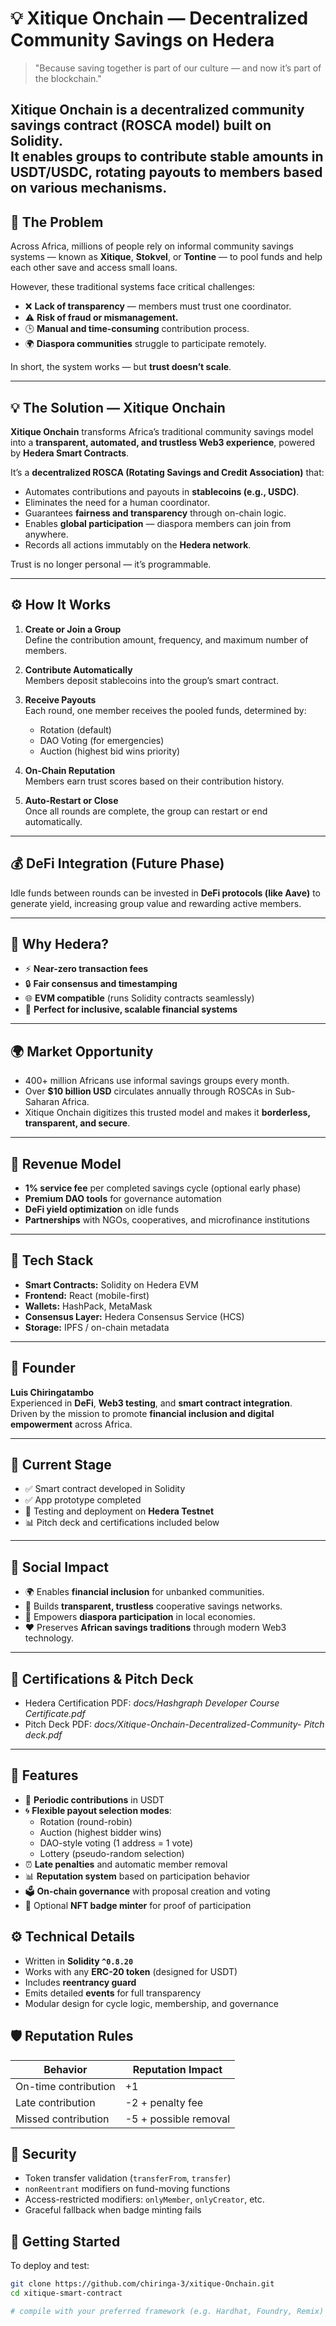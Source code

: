 # 💡 Xitique Onchain — Decentralized Community Savings on Hedera

> "Because saving together is part of our culture — and now it’s part of the blockchain."

Xitique Onchain is a decentralized community savings contract (ROSCA model) built on Solidity.  
It enables groups to contribute stable amounts in **USDT/USDC**, rotating payouts to members based on various mechanisms.
---

## 🎯 The Problem
Across Africa, millions of people rely on informal community savings systems — known as **Xitique**, **Stokvel**, or **Tontine** — to pool funds and help each other save and access small loans.  

However, these traditional systems face critical challenges:
- ❌ **Lack of transparency** — members must trust one coordinator.  
- ⚠️ **Risk of fraud or mismanagement.**  
- 🕒 **Manual and time-consuming** contribution process.  
- 🌍 **Diaspora communities** struggle to participate remotely.  

In short, the system works — but **trust doesn’t scale**.

---

## 💡 The Solution — Xitique Onchain
**Xitique Onchain** transforms Africa’s traditional community savings model into a **transparent, automated, and trustless Web3 experience**, powered by **Hedera Smart Contracts**.

It’s a **decentralized ROSCA (Rotating Savings and Credit Association)** that:
- Automates contributions and payouts in **stablecoins (e.g., USDC)**.  
- Eliminates the need for a human coordinator.  
- Guarantees **fairness and transparency** through on-chain logic.  
- Enables **global participation** — diaspora members can join from anywhere.  
- Records all actions immutably on the **Hedera network**.

Trust is no longer personal — it’s programmable.

---

## ⚙️ How It Works
1. **Create or Join a Group**  
   Define the contribution amount, frequency, and maximum number of members.

2. **Contribute Automatically**  
   Members deposit stablecoins into the group’s smart contract.

3. **Receive Payouts**  
   Each round, one member receives the pooled funds, determined by:
   - Rotation (default)  
   - DAO Voting (for emergencies)  
   - Auction (highest bid wins priority)

4. **On-Chain Reputation**  
   Members earn trust scores based on their contribution history.

5. **Auto-Restart or Close**  
   Once all rounds are complete, the group can restart or end automatically.

---

## 💰 DeFi Integration (Future Phase)
Idle funds between rounds can be invested in **DeFi protocols (like Aave)** to generate yield, increasing group value and rewarding active members.

---

## 🧩 Why Hedera?
- ⚡ **Near-zero transaction fees**    
- 🔒 **Fair consensus and timestamping**  
- 🌐 **EVM compatible** (runs Solidity contracts seamlessly)  
- 💼 **Perfect for inclusive, scalable financial systems**

---

## 🌍 Market Opportunity
- 400+ million Africans use informal savings groups every month.  
- Over **$10 billion USD** circulates annually through ROSCAs in Sub-Saharan Africa.  
- Xitique Onchain digitizes this trusted model and makes it **borderless, transparent, and secure**.  

---

## 💸 Revenue Model
- **1% service fee** per completed savings cycle (optional early phase)  
- **Premium DAO tools** for governance automation  
- **DeFi yield optimization** on idle funds  
- **Partnerships** with NGOs, cooperatives, and microfinance institutions  

---

## 🧱 Tech Stack
- **Smart Contracts:** Solidity on Hedera EVM  
- **Frontend:** React (mobile-first)  
- **Wallets:** HashPack, MetaMask  
- **Consensus Layer:** Hedera Consensus Service (HCS)  
- **Storage:** IPFS / on-chain metadata  

---

## 👤 Founder
**Luis Chiringatambo**   
Experienced in **DeFi**, **Web3 testing**, and **smart contract integration**.  
Driven by the mission to promote **financial inclusion and digital empowerment** across Africa.

---

## 🚀 Current Stage
- ✅ Smart contract developed in Solidity  
- ✅ App prototype completed  
- 🔬 Testing and deployment on **Hedera Testnet**  
- 📊 Pitch deck and certifications included below  

---

## 🌱 Social Impact
- 🌍 Enables **financial inclusion** for unbanked communities.  
- 🔗 Builds **transparent, trustless** cooperative savings networks.  
- 💪 Empowers **diaspora participation** in local economies.  
- ❤️ Preserves **African savings traditions** through modern Web3 technology.  

---

## 📎 Certifications & Pitch Deck 
- Hedera Certification PDF: *docs/Hashgraph Developer Course Certificate.pdf*
- Pitch Deck PDF: *docs/Xitique-Onchain-Decentralized-Community- Pitch deck.pdf* 
 
---

## 🧩 Features

- 💸 **Periodic contributions** in USDT
- 🌀 **Flexible payout selection modes**:
  - Rotation (round-robin)
  - Auction (highest bidder wins)
  - DAO-style voting (1 address = 1 vote)
  - Lottery (pseudo-random selection)
- ⏰ **Late penalties** and automatic member removal
- 📊 **Reputation system** based on participation behavior
- 🗳️ **On-chain governance** with proposal creation and voting
- 🏅 Optional **NFT badge minter** for proof of participation

## ⚙️ Technical Details

- Written in **Solidity `^0.8.20`**
- Works with any **ERC-20 token** (designed for USDT)
- Includes **reentrancy guard**
- Emits detailed **events** for full transparency
- Modular design for cycle logic, membership, and governance

## 🛡️ Reputation Rules

| Behavior               | Reputation Impact |
|------------------------|-------------------|
| On-time contribution   | +1                |
| Late contribution      | -2 + penalty fee  |
| Missed contribution    | -5 + possible removal |

## 🔐 Security

- Token transfer validation (`transferFrom`, `transfer`)
- `nonReentrant` modifiers on fund-moving functions
- Access-restricted modifiers: `onlyMember`, `onlyCreator`, etc.
- Graceful fallback when badge minting fails

## 🚀 Getting Started

To deploy and test:

```bash
git clone https://github.com/chiringa-3/xitique-Onchain.git
cd xitique-smart-contract

# compile with your preferred framework (e.g. Hardhat, Foundry, Remix)
